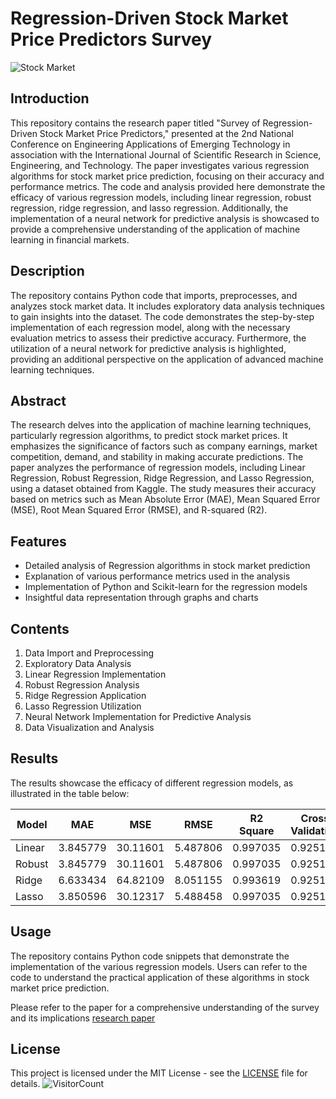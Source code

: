# Regression-Driven Stock Market Price Predictors Survey

![Stock Market](https://www.marketsmedia.com/wp-content/uploads/2020/09/Depositphotos_71600303_l-2015.jpg)


## Introduction

This repository contains the research paper titled "Survey of Regression-Driven Stock Market Price Predictors," presented at the 2nd National Conference on Engineering Applications of Emerging Technology in association with the International Journal of Scientific Research in Science, Engineering, and Technology. The paper investigates various regression algorithms for stock market price prediction, focusing on their accuracy and performance metrics. The code and analysis provided here demonstrate the efficacy of various regression models, including linear regression, robust regression, ridge regression, and lasso regression. Additionally, the implementation of a neural network for predictive analysis is showcased to provide a comprehensive understanding of the application of machine learning in financial markets.

## Description

The repository contains Python code that imports, preprocesses, and analyzes stock market data. It includes exploratory data analysis techniques to gain insights into the dataset. The code demonstrates the step-by-step implementation of each regression model, along with the necessary evaluation metrics to assess their predictive accuracy. Furthermore, the utilization of a neural network for predictive analysis is highlighted, providing an additional perspective on the application of advanced machine learning techniques.

## Abstract

The research delves into the application of machine learning techniques, particularly regression algorithms, to predict stock market prices. It emphasizes the significance of factors such as company earnings, market competition, demand, and stability in making accurate predictions. The paper analyzes the performance of regression models, including Linear Regression, Robust Regression, Ridge Regression, and Lasso Regression, using a dataset obtained from Kaggle. The study measures their accuracy based on metrics such as Mean Absolute Error (MAE), Mean Squared Error (MSE), Root Mean Squared Error (RMSE), and R-squared (R2).

## Features

- Detailed analysis of Regression algorithms in stock market prediction
- Explanation of various performance metrics used in the analysis
- Implementation of Python and Scikit-learn for the regression models
- Insightful data representation through graphs and charts

## Contents

1. Data Import and Preprocessing
2. Exploratory Data Analysis
3. Linear Regression Implementation
4. Robust Regression Analysis
5. Ridge Regression Application
6. Lasso Regression Utilization
7. Neural Network Implementation for Predictive Analysis
8. Data Visualization and Analysis

## Results

The results showcase the efficacy of different regression models, as illustrated in the table below:

| Model  | MAE       | MSE       | RMSE     | R2 Square | Cross Validation |
|--------|-----------|-----------|----------|-----------|------------------|
| Linear | 3.845779  | 30.11601  | 5.487806 | 0.997035  | 0.925135         |
| Robust | 3.845779  | 30.11601  | 5.487806 | 0.997035  | 0.925135         |
| Ridge  | 6.633434  | 64.82109  | 8.051155 | 0.993619  | 0.925135         |
| Lasso  | 3.850596  | 30.12317  | 5.488458 | 0.997035  | 0.92513          |

## Usage

The repository contains Python code snippets that demonstrate the implementation of the various regression models. Users can refer to the code to understand the practical application of these algorithms in stock market price prediction.

Please refer to the paper for a comprehensive understanding of the survey and its implications [research paper](https://ijsrset.com/IJSRSET22991540) 

## License

This project is licensed under the MIT License - see the [LICENSE](LICENSE) file for details.
![VisitorCount](https://profile-counter.glitch.me/{EquiSight}/count.svg)
